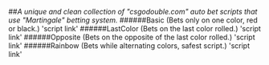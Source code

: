 ##*A unique and clean collection of "csgodouble.com" auto bet scripts that use "Martingale" betting system.*
######Basic (Bets only on one color, red or black.)
'script link'
######LastColor (Bets on the last color rolled.)
'script link'
######Opposite (Bets on the opposite of the last color rolled.)
'script link'
######Rainbow (Bets while alternating colors, safest script.)
'script link'
